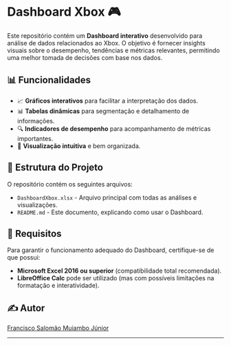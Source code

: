 # Dashboard Xbox 🎮

Este repositório contém um **Dashboard interativo** desenvolvido para análise de dados relacionados ao Xbox. O objetivo é fornecer insights visuais sobre o desempenho, tendências e métricas relevantes, permitindo uma melhor tomada de decisões com base nos dados.

## 📊 Funcionalidades
- 📈 **Gráficos interativos** para facilitar a interpretação dos dados.
- 📊 **Tabelas dinâmicas** para segmentação e detalhamento de informações.
- 🔍 **Indicadores de desempenho** para acompanhamento de métricas importantes.
- 🎨 **Visualização intuitiva** e bem organizada.

## 📂 Estrutura do Projeto
O repositório contém os seguintes arquivos:
- `DashboardXbox.xlsx` - Arquivo principal com todas as análises e visualizações.
- `README.md` - Este documento, explicando como usar o Dashboard.

## 📌 Requisitos
Para garantir o funcionamento adequado do Dashboard, certifique-se de que possui:
- **Microsoft Excel 2016 ou superior** (compatibilidade total recomendada).
- **LibreOffice Calc** pode ser utilizado (mas com possíveis limitações na formatação e interatividade).

## ✍️ Autor
[Francisco Salomão Muiambo Júnior](https://github.com/Francisco-Muiambo-JR)

---


